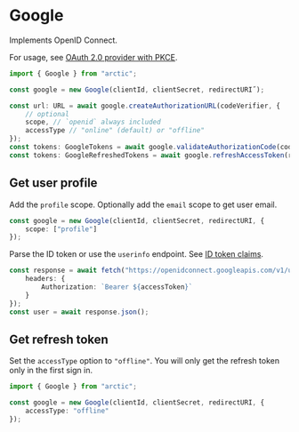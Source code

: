 # Google

Implements OpenID Connect.

For usage, see [OAuth 2.0 provider with PKCE](../oauth2-pkce.md).

```ts
import { Google } from "arctic";

const google = new Google(clientId, clientSecret, redirectURI˝);
```

```ts
const url: URL = await google.createAuthorizationURL(codeVerifier, {
	// optional
	scope, // `openid` always included
	accessType // "online" (default) or "offline"
});
const tokens: GoogleTokens = await google.validateAuthorizationCode(code, codeVerifier);
const tokens: GoogleRefreshedTokens = await google.refreshAccessToken(refreshToken);
```

## Get user profile

Add the `profile` scope. Optionally add the `email` scope to get user email.

```ts
const google = new Google(clientId, clientSecret, redirectURI, {
	scope: ["profile"]
});
```

Parse the ID token or use the `userinfo` endpoint. See [ID token claims](https://developers.google.com/identity/openid-connect/openid-connect#an-id-tokens-payload).

```ts
const response = await fetch("https://openidconnect.googleapis.com/v1/userinfo", {
	headers: {
		Authorization: `Bearer ${accessToken}`
	}
});
const user = await response.json();
```

## Get refresh token

Set the `accessType` option to `"offline"`. You will only get the refresh token only in the first sign in.

```ts
import { Google } from "arctic";

const google = new Google(clientId, clientSecret, redirectURI, {
	accessType: "offline"
});
```
